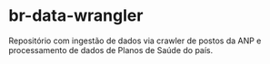 # br-data-wrangler
Repositório com ingestão de dados via crawler de postos da ANP e processamento de dados de Planos de Saúde do país.  